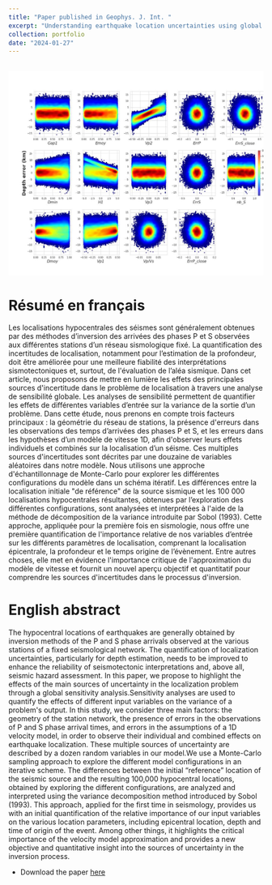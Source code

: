 ```yaml
---
title: "Paper published in Geophys. J. Int. "
excerpt: "Understanding earthquake location uncertainties using global sensitivity analysis framework<br/><img src='/images/Sobol_article.png'>"
collection: portfolio
date: "2024-01-27"
---
```


<br/><img src='/images/SOBOL_figure.jpg'>

# Résumé en français
Les localisations hypocentrales des séismes sont généralement obtenues par des méthodes d’inversion des arrivées des phases P et S observées aux différentes stations d’un réseau sismologique fixé. La quantification des incertitudes de localisation, notamment pour l’estimation de la profondeur, doit être améliorée pour une meilleure fiabilité des interprétations sismotectoniques et, surtout, de l'évaluation de l’aléa sismique. Dans cet article, nous proposons de mettre en lumière les effets des principales sources d'incertitude dans le problème de localisation à travers une analyse de sensibilité globale.
Les analyses de sensibilité permettent de quantifier les effets de différentes variables d’entrée sur la variance de la sortie d’un problème. Dans cette étude, nous prenons en compte trois facteurs principaux : la géométrie du réseau de stations, la présence d'erreurs dans les observations des temps d’arrivées des phases P et S, et les erreurs dans les hypothèses d’un modèle de vitesse 1D, afin d'observer leurs effets individuels et combinés sur la localisation d’un séisme. Ces multiples sources d'incertitudes sont décrites par une douzaine de variables aléatoires dans notre modèle.
Nous utilisons une approche d'échantillonnage de Monte-Carlo pour explorer les différentes configurations du modèle dans un schéma itératif. Les différences entre la localisation initiale "de référence" de la source sismique et les 100 000 localisations hypocentrales résultantes, obtenues par l’exploration des différentes configurations, sont analysées et interprétées à l'aide de la méthode de décomposition de la variance introduite par Sobol (1993). Cette approche, appliquée pour la première fois en sismologie, nous offre une première quantification de l'importance relative de nos variables d’entrée sur les différents paramètres de localisation, comprenant la localisation épicentrale, la profondeur et le temps origine de l’évènement. Entre autres choses, elle met en évidence l'importance critique de l'approximation du modèle de vitesse et fournit un nouvel aperçu objectif et quantitatif pour comprendre les sources d'incertitudes dans le processus d'inversion.

# English abstract 
The hypocentral locations of earthquakes are generally obtained by inversion methods of the P and S phase arrivals observed at the various stations of a fixed seismological network. The quantification of localization uncertainties, particularly for depth estimation, needs to be improved to enhance the reliability of seismotectonic interpretations and, above all, seismic hazard assessment. In this paper, we propose to highlight the effects of the main sources of uncertainty in the localization problem through a global sensitivity analysis.Sensitivity analyses are used to quantify the effects of different input variables on the variance of a problem's output. In this study, we consider three main factors: the geometry of the station network, the presence of errors in the observations of P and S phase arrival times, and errors in the assumptions of a 1D velocity model, in order to observe their individual and combined effects on earthquake localization. These multiple sources of uncertainty are described by a dozen random variables in our model.We use a Monte-Carlo sampling approach to explore the different model configurations in an iterative scheme. The differences between the initial “reference” location of the seismic source and the resulting 100,000 hypocentral locations, obtained by exploring the different configurations, are analyzed and interpreted using the variance decomposition method introduced by Sobol (1993). This approach, applied for the first time in seismology, provides us with an initial quantification of the relative importance of our input variables on the various location parameters, including epicentral location, depth and time of origin of the event. Among other things, it highlights the critical importance of the velocity model approximation and provides a new objective and quantitative insight into the sources of uncertainty in the inversion process.


* Download the paper [here](/files/Laporte_GJI_Sobol.pdf)